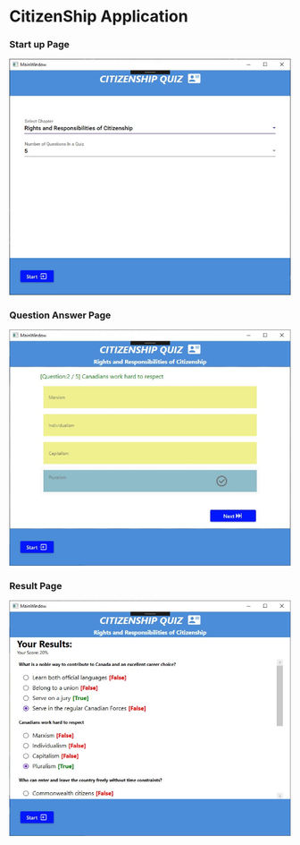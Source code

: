 # CitizenShip Application
### Start up Page
![](/Images/QuizStartup.jpg)
### Question Answer Page
![](/Images/QuestionAnswers.jpg)
### Result Page
![](/Images/Result.jpg)

